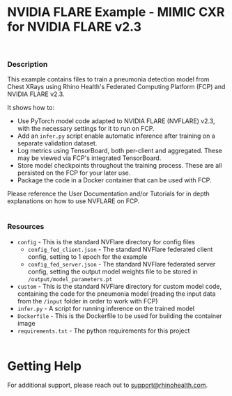 # NVIDIA FLARE Example - MIMIC CXR for NVIDIA FLARE v2.3
<br/>

### **Description**

This example contains files to train a pneumonia detection model from Chest XRays using Rhino Health's Federated
Computing Platform (FCP) and NVIDIA FLARE v2.3.

It shows how to:
* Use PyTorch model code adapted to NVIDIA FLARE (NVFLARE) v2.3, with the necessary settings for it to run on FCP.
* Add an `infer.py` script enable automatic inference after training on a separate validation dataset.
* Log metrics using TensorBoard, both per-client and aggregated.  These may be viewed via FCP's integrated TensorBoard.
* Store model checkpoints throughout the training process.  These are all persisted on the FCP for your later use.
* Package the code in a Docker container that can be used with FCP.

Please reference the User Documentation and/or Tutorials for in depth explanations on how to use NVFLARE on FCP.
<br/><br/>

### **Resources**
- `config` - This is the standard NVFlare directory for config files
  - `config_fed_client.json` - The standard NVFlare federated client config, setting to 1 epoch for the example 
  - `config_fed_server.json` - The standard NVFlare federated server config, setting the output model weights file to be stored in `/output/model_parameters.pt`
- `custom` - This is the standard NVFlare directory for custom model code, containing the code for the pneumonia model (reading the input data from the `/input` folder in order to work with FCP)
- `infer.py` - A script for running inference on the trained model
- `Dockerfile` - This is the Dockerfile to be used for building the container image
- `requirements.txt` - The python requirements for this project
<br><br>

# Getting Help
For additional support, please reach out to [support@rhinohealth.com](mailto:support@rhinohealth.com).
